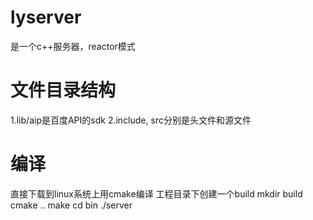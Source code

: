 # lyserver
是一个c++服务器，reactor模式
# 文件目录结构
1.lib/aip是百度API的sdk
2.include, src分别是头文件和源文件
# 编译
直接下载到linux系统上用cmake编译
工程目录下创建一个build
mkdir build
cmake ..
make
cd bin
./server
